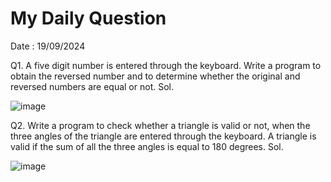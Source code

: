 # My Daily Question

Date : 19/09/2024

Q1. A five digit number is entered through the keyboard. Write a program to obtain the reversed number and to determine whether the original and reversed numbers are equal or not.
Sol.

![image](https://github.com/user-attachments/assets/9e49cd54-f592-4553-a9f1-e6c2f504ef8f)



Q2. Write a program to check whether a triangle is valid or not, when the three angles of the triangle are entered through the keyboard.  A triangle is valid if the sum of all the three angles is equal to 180 degrees.
Sol.

![image](https://github.com/user-attachments/assets/72ec359c-e8df-47f4-aa16-c4235dff52f8)


